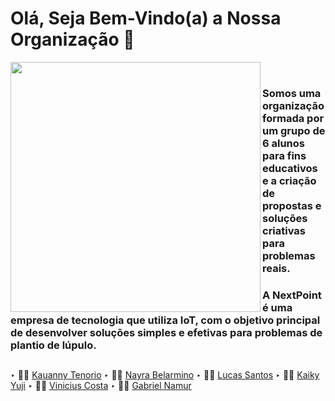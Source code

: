 # Olá, Seja Bem-Vindo(a) a Nossa Organização 👋

<img src="https://github.com/nextpointbr/.github/blob/main/profile/NEXTPOINT.png" width="400px" align="left">

<br>

### Somos uma organização formada por um grupo de 6 alunos para fins educativos e a criação de propostas e soluções criativas para problemas reais.
### A NextPoint é uma empresa de tecnologia que utiliza IoT, com o objetivo principal de desenvolver soluções simples e efetivas para problemas de plantio de lúpulo.

##
‣ 👨‍🚀 [Kauanny Tenorio](https://github.com/KakauFelix)
‣ 👨‍🚀 [Nayra Belarmino](https://github.com/nayrabelarmino)
‣ 👨‍🚀 [Lucas Santos](https://github.com/lucasgianine)
‣ 👨‍🚀 [Kaiky Yuji](https://github.com/kaikyuji)
‣ 👨‍🚀 [Vinicius Costa](https://github.com/Vinicius-Costa23)
‣ 👨‍🚀 [Gabriel Namur](https://github.com/gabrielnamur)
